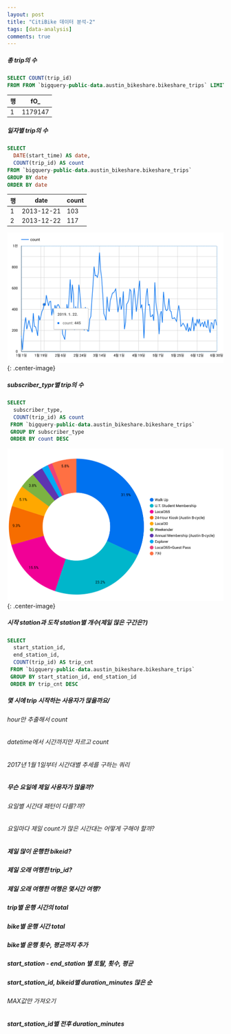 ```yaml
---
layout: post
title: "CitiBike 데이터 분석-2"
tags: [data-analysis]
comments: true
---
```


##### 총 trip의 수

```sql
SELECT COUNT(trip_id)
FROM FROM `bigquery-public-data.austin_bikeshare.bikeshare_trips` LIMIT 1000
```
| 행 | fO_     |
|----|---------|
| 1  | 1179147 |

##### 일자별 trip의 수
```sql
SELECT 
  DATE(start_time) AS date,
  COUNT(trip_id) AS count
FROM `bigquery-public-data.austin_bikeshare.bikeshare_trips`
GROUP BY date
ORDER BY date
```

| 행 | date       | count |
|----|------------|-------|
| 1  | 2013-12-21 | 103   |
| 2  | 2013-12-22 | 117   |

![Image-1](../images/2019-11-20-Citibike-Data-Analysis-1.png){: .center-image}


##### subscriber_typr별 trip의 수

```sql
SELECT 
  subscriber_type,
  COUNT(trip_id) AS count
 FROM `bigquery-public-data.austin_bikeshare.bikeshare_trips`
 GROUP BY subscriber_type
 ORDER BY count DESC
 ```

![Image-1](../images/2019-11-20-Citibike-Data-Analysis-2.png){: .center-image}

##### 시작 station과 도착 station별 개수(제일 많은 구간은?)
```sql
SELECT 
  start_station_id,
  end_station_id,
  COUNT(trip_id) AS trip_cnt
 FROM `bigquery-public-data.austin_bikeshare.bikeshare_trips`
 GROUP BY start_station_id, end_station_id
 ORDER BY trip_cnt DESC
```


##### 몇 시에 trip 시작하는 사용자가 많을까요/
###### hour만 추출해서 count
###### datetime에서 시간까지만 자르고 count
###### 2017년 1월 1일부터 시간대별 추세를 구하는 쿼리


##### 무슨 요일에 제일 사용자가 많을까?
###### 요일별 시간대 패턴이 다를?까?
###### 요일마다 제일 count가 많은 시간대는 어떻게 구해야 할까?
##### 제일 많이 운행한 bikeid?
##### 제일 오래 여행한 trip_id?
##### 제일 오래 여행한 여행은 몇시간 여행?



##### trip별 운행 시간의 total
##### bike별 운행 시간 total
##### bike별 운행 횟수, 평균까지 추가
##### start_station - end_station 별 토탈, 횟수, 평균
##### start_station_id, bikeid별 duration_minutes 많은 순
###### MAX값만 가져오기


##### start_station_id별 전후 duration_minutes